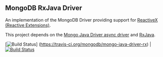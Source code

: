 ## MongoDB RxJava Driver ##

An implementation of the MongoDB Driver providing support for [ReactiveX (Reactive Extensions)](http://reactivex.io/). 

This project depends on the [Mongo Java Driver async driver](mongodb.github.io/mongo-java-driver/3.0/driver-async/) and 
[RxJava](https://github.com/ReactiveX/RxJava).

[![Build Status](https://travis-ci.org/mongodb/mongo-java-driver-rx.svg?branch=master)]
(https://travis-ci.org/mongodb/mongo-java-driver-rx)  | [![Build Status](https://jenkins.10gen.com/job/mongo-java-driver-rx/badge/icon)](https://jenkins.10gen.com/job/mongo-java-driver-rx/)

